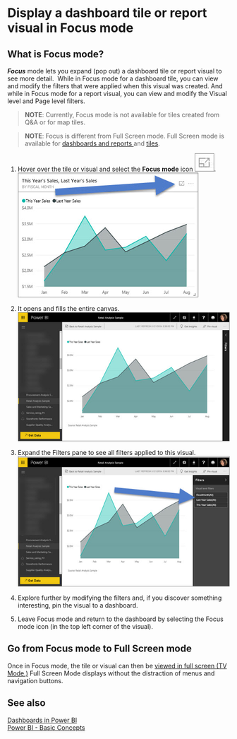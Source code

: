 <properties
   pageTitle="Display a dashboard tile in Focus mode"
   description="Display a dashboard tile in Focus mode, aka Pop Out."
   services="powerbi"
   documentationCenter=""
   authors="mihart"
   manager="mblythe"
   editor=""
   tags=""
   qualityFocus="no"
   qualityDate=""/>

<tags
   ms.service="powerbi"
   ms.devlang="NA"
   ms.topic="article"
   ms.tgt_pltfrm="NA"
   ms.workload="powerbi"
   ms.date="04/20/2016"
   ms.author="mihart"/>

# Display a dashboard tile or report visual in Focus mode

## What is Focus mode?  

***Focus*** mode lets you expand (pop out) a dashboard tile or report visual to see more detail.  While in Focus mode for a dashboard tile, you can view and modify the filters that were applied when this visual was created.  And while in Focus mode for a report visual, you can view and modify the Visual level and Page level filters.

>**NOTE**: Currently, Focus mode is not available for tiles created from Q&A or for map tiles. 

>**NOTE**:
>Focus is different from Full Screen mode.  Full Screen mode is available for [dashboards and reports ](powerbi-service-dash-and-reports-fullscreen.md) and [tiles](powerbi-service-display-tile-in-full-screen-mode.md).

1.  Hover over the tile or visual and select the **Focus mode** icon ![](media/powerbi-service-display-tile-in-full-screen-mode/PBI_popOut.jpg).  
    ![](media/powerbi-service-display-dash-in-focus-mode/PBI_hoverTile-new.jpg)

2.  It opens and fills the entire canvas. 
    ![](media/powerbi-service-display-dash-in-focus-mode/PBI_InFocus-new3.jpg)

3.  Expand the Filters pane to see all filters applied to this visual.  
    ![](media/powerbi-service-display-dash-in-focus-mode/PBI_InFocusFilters-new2.jpg)

4.  Explore further by modifying the filters and, if you discover something interesting, pin the visual to a dashboard.   

6.  Leave Focus mode and return to the dashboard by selecting the Focus mode icon (in the top left corner of the visual).

## Go from Focus mode to Full Screen mode
Once in Focus mode, the tile or visual can then be [viewed in full screen (TV Mode.)](powerbi-service-display-tile-in-full-screen-mode.md) Full Screen Mode displays without the distraction of menus and navigation buttons.


## See also  
[Dashboards in Power BI](powerbi-service-dashboards.md)  
[Power BI - Basic Concepts](powerbi-service-basic-concepts.md)
